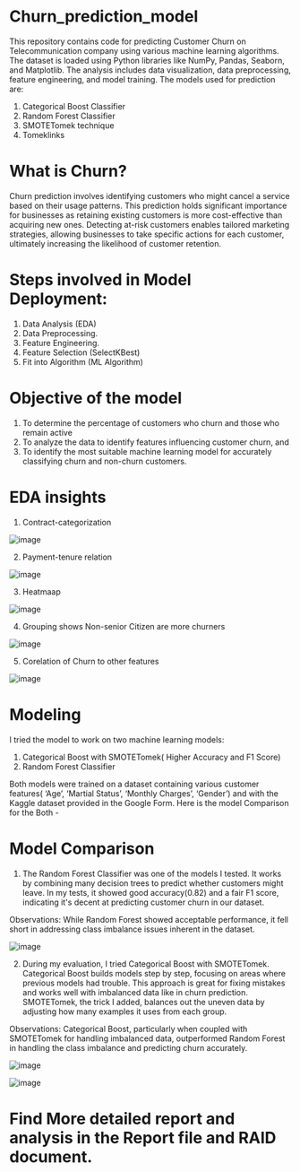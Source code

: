 # Churn_prediction_model
This repository contains code for predicting Customer Churn on Telecommunication company using various machine learning algorithms. The dataset is loaded using Python libraries like NumPy, Pandas, Seaborn, and Matplotlib. The analysis includes data visualization, data preprocessing, feature engineering, and model training. The models used for prediction are:
1. Categorical Boost Classifier
2. Random Forest Classifier
3. SMOTETomek technique
4. Tomeklinks

# What is Churn?
Churn prediction involves identifying customers who might cancel a service based on their usage patterns. This prediction holds significant importance for businesses as retaining existing customers is more cost-effective than acquiring new ones. Detecting at-risk customers enables tailored marketing strategies, allowing businesses to take specific actions for each customer, ultimately increasing the likelihood of customer retention. 

# Steps involved in Model Deployment:
1. Data Analysis (EDA)
2. Data Preprocessing.
3. Feature Engineering.
4. Feature Selection (SelectKBest)
5. Fit into Algorithm (ML Algorithm)

# Objective of the model
1. To determine the percentage of customers who churn and those who remain active
3. To analyze the data to identify features influencing customer churn, and
4. To identify the most suitable machine learning model for accurately classifying churn and non-churn customers.

# EDA insights
1. Contract-categorization 

![image](https://github.com/Shashankforcode2408/Churn_prediction_model/assets/126846732/e17b497d-e955-4e1b-899f-36a1aa23be59)

2. Payment-tenure relation 

![image](https://github.com/Shashankforcode2408/Churn_prediction_model/assets/126846732/5581afa3-582d-414b-a5ad-adde765de38b)

3. Heatmaap
   
![image](https://github.com/Shashankforcode2408/Churn_prediction_model/assets/126846732/e65ac089-6417-4508-b845-70241857d465)

4. Grouping shows Non-senior Citizen are more churners
   
![image](https://github.com/Shashankforcode2408/Churn_prediction_model/assets/126846732/76a62979-0076-495d-a3a1-e1b8ec48865d)

5. Corelation of Churn to other features
   
![image](https://github.com/Shashankforcode2408/Churn_prediction_model/assets/126846732/510d8ac8-2d28-4bc3-8526-ae0eb2af9546)

# Modeling 
I tried the model to work on two machine learning models: 
1. Categorical Boost with SMOTETomek( Higher Accuracy and F1 Score)
2. Random Forest Classifier
   
Both models were trained on a dataset containing various customer features( ‘Age’, ‘Martial Status’, ‘Monthly Charges’, ‘Gender’) and with the Kaggle dataset provided in the Google Form. Here is the model Comparison for the Both - 

# Model Comparison 
1. The Random Forest Classifier was one of the models I tested. It works by combining many decision trees to predict whether customers might leave. In my tests, it showed good accuracy(0.82) and a fair F1 score, indicating it's decent at predicting customer churn in our dataset.

Observations: While Random Forest showed acceptable performance, it fell short in addressing class imbalance issues inherent in the dataset.

![image](https://github.com/Shashankforcode2408/Churn_prediction_model/assets/126846732/ff5c8322-fd62-4858-9e6a-10bab56f0689)

2. During my evaluation, I tried Categorical Boost with SMOTETomek. Categorical Boost builds models step by step, focusing on areas where previous models had trouble. This approach is great for fixing mistakes and works well with imbalanced data like in churn prediction. SMOTETomek, the trick I added, balances out the uneven data by adjusting how many examples it uses from each group.

Observations: Categorical Boost, particularly when coupled with SMOTETomek for handling imbalanced data, outperformed Random Forest in handling the class imbalance and predicting churn accurately.

![image](https://github.com/Shashankforcode2408/Churn_prediction_model/assets/126846732/34f14ff3-c0d1-4c17-b8b2-e50b62087cd7)

![image](https://github.com/Shashankforcode2408/Churn_prediction_model/assets/126846732/0b394316-fab9-4ead-95e1-87594491305c)

# Find More detailed report and analysis in the Report file and RAID document. 
















